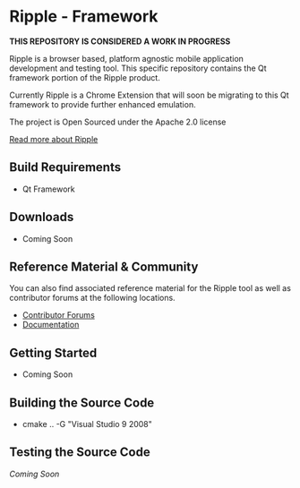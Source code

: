 # Ripple - Framework

**THIS REPOSITORY IS CONSIDERED A WORK IN PROGRESS**

Ripple is a browser based, platform agnostic mobile application development and testing tool.  This specific repository contains the Qt framework portion of the Ripple product.

Currently Ripple is a Chrome Extension that will soon be migrating to this Qt framework to provide further enhanced emulation.
 
The project is Open Sourced under the Apache 2.0 license 
 
[Read more about Ripple](http://ripple.tinyhippos.com) 

## Build Requirements
 
* Qt Framework

## Downloads
* Coming Soon

## Reference Material &amp; Community
You can also find associated reference material for the Ripple tool as well as contributor forums at the following locations.

* [Contributor Forums](http://supportforums.blackberry.com/t5/Ripple-Contributions/bd-p/ripple)
* [Documentation](http://rippledocs.tinyhippos.com/index.html)

## Getting Started
* Coming Soon

## Building the Source Code
* cmake .. -G "Visual Studio 9 2008"

## Testing the Source Code
*Coming Soon*